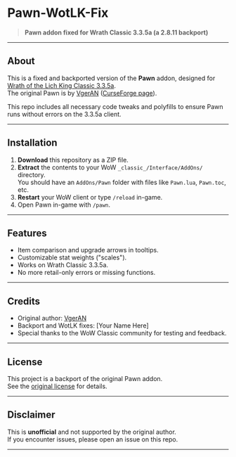 # Pawn-WotLK-Fix

> **Pawn addon fixed for Wrath Classic 3.3.5a (a 2.8.11 backport)**

---

## About

This is a fixed and backported version of the **Pawn** addon, designed for [Wrath of the Lich King Classic 3.3.5a](https://worldofwarcraft.com/).  
The original Pawn is by [VgerAN](https://www.curseforge.com/members/vgeran/projects) ([CurseForge page](https://www.curseforge.com/wow/addons/pawn)).

This repo includes all necessary code tweaks and polyfills to ensure Pawn runs without errors on the 3.3.5a client.

---

## Installation

1. **Download** this repository as a ZIP file.
2. **Extract** the contents to your WoW `_classic_/Interface/AddOns/` directory.  
   You should have an `AddOns/Pawn` folder with files like `Pawn.lua`, `Pawn.toc`, etc.
3. **Restart** your WoW client or type `/reload` in-game.
4. Open Pawn in-game with `/pawn`.

---

## Features

- Item comparison and upgrade arrows in tooltips.
- Customizable stat weights ("scales").
- Works on Wrath Classic 3.3.5a.
- No more retail-only errors or missing functions.

---

## Credits

- Original author: [VgerAN](https://www.curseforge.com/members/vgeran/projects)
- Backport and WotLK fixes: [Your Name Here]
- Special thanks to the WoW Classic community for testing and feedback.

---

## License

This project is a backport of the original Pawn addon.  
See the [original license](https://www.curseforge.com/wow/addons/pawn/license) for details.

---

## Disclaimer

This is **unofficial** and not supported by the original author.  
If you encounter issues, please open an issue on this repo.

---
